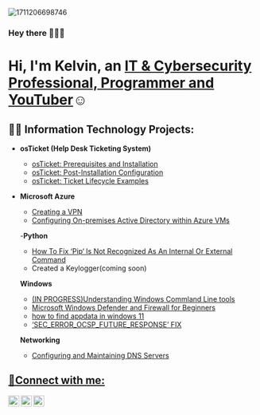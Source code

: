 
![1711206698746](https://github.com/kelvinintech/kelvinintech/assets/110644520/a580c4ea-64c9-4ff5-91ca-c0ecfa8b40d3)

### Hey there 🙋🏽‍♂️

<h1>Hi, I'm Kelvin, an <a href="https://www.linkedin.com/in/kelvin-r-tobias-211949219/">IT & Cybersecurity Professional, Programmer and YouTuber</a>☺</h1>

<h2>👨‍💻 Information Technology Projects:</h2>

- <b>osTicket (Help Desk Ticketing System)</b>
  - [osTicket: Prerequisites and Installation](https://github.com/kelvinintech/osticket-prereqs/tree/main#readme)
  - [osTicket: Post-Installation Configuration](https://github.com/kelvinintech/post-installation-config/blob/main/readme.md)
  - [osTicket: Ticket Lifecycle Examples](https://github.com/kelvinintech/ticket-life-cycles)
- <b>Microsoft Azure</b>
  - [Creating a VPN](https://github.com/kelvinintech/creating-a-VPN/blob/main/README.md)
  - [Configuring On-premises Active Directory within Azure VMs](https://github.com/codeByKelvinn/configure-on-premises-active-directory-/blob/main/README.md)

  -<b>Python</b>

   <ul>
    <li><a href="https://discuss.python.org/t/pip-not-working/30102/2">How To Fix ‘Pip‘ Is Not Recognized As An Internal Or External Command</a></li>
     <li>Created a Keylogger(coming soon)</li>
  </ul>
  
  <b>Windows</b>

    <ul>
    <li><a href="https://github.com/kelvinintech/Windows-Command-Line-Networking-Tools?tab=readme-ov-file">(IN PROGRESS)Understanding Windows Commland Line tools </a></li>
  </ul>
  

    <ul>
    <li><a href="https://github.com/kelvinintech/Microsoft-Windows-Defender-and-Firewall-for-Beginners">Microsoft Windows Defender and Firewall for Beginners</a></li>
  </ul>
  
  <ul>
    <li><a href="https://github.com/kelvinintech/How-to-Find-AppData-Folder-in-Windows-11">how to find appdata in windows 11</a></li>
  </ul>
  <ul> 
      <li><a href="https://github.com/kelvinintech/SEC_ERROR_OCSP_FUTURE_RESPONSE">‘SEC_ERROR_OCSP_FUTURE_RESPONSE’ FIX </a></li>
  </ul>

  <!--- <b>CCNA Training</b>

  <ul>
    <li>Configuring Local Usernames <a href=""></a> </li>
  </ul>

  --->

   <b>Networking</b>

   <ul>
     <li><a href="https://github.com/kelvinintech/Configuring-and-Maintaining-DNS-Servers">Configuring and Maintaining DNS Servers</li>
  </ul>


  

<h2>🤳Connect with me:</h2>

[<img align="left" alt="Josh | Twitter" width="22px" src="https://cdn.jsdelivr.net/npm/simple-icons@v3/icons/twitter.svg" />][twitter]
[<img align="left" alt="Josh | LinkedIn" width="22px" src="https://cdn.jsdelivr.net/npm/simple-icons@v3/icons/linkedin.svg" />][linkedin]
[<img align="left" alt="Josh | Instagram" width="22px" src="https://cdn.jsdelivr.net/npm/simple-icons@v3/icons/instagram.svg" />][instagram]

[twitter]: https://twitter.com/kelvinrtobias
[instagram]: https://www.instagram.com/kelvinrtobias/
[linkedin]: https://www.linkedin.com/in/kelvin-r-tobias-211949219/
